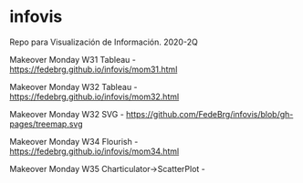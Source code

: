 # infovis
Repo para Visualización de Información. 2020-2Q

Makeover Monday W31 Tableau - https://fedebrg.github.io/infovis/mom31.html

Makeover Monday W32 Tableau - https://fedebrg.github.io/infovis/mom32.html

Makeover Monday W32 SVG - https://github.com/FedeBrg/infovis/blob/gh-pages/treemap.svg

Makeover Monday W34 Flourish - https://fedebrg.github.io/infovis/mom34.html

Makeover Monday W35 Charticulator->ScatterPlot - 

